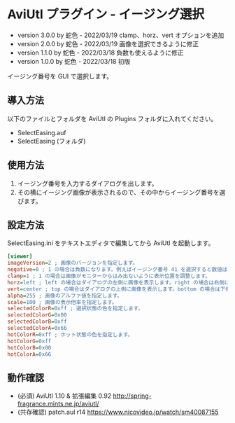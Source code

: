 ﻿# AviUtl プラグイン - イージング選択

* version 3.0.0 by 蛇色 - 2022/03/19 clamp、horz、vert オプションを追加
* version 2.0.0 by 蛇色 - 2022/03/19 画像を選択できるように修正
* version 1.1.0 by 蛇色 - 2022/03/18 負数も使えるように修正
* version 1.0.0 by 蛇色 - 2022/03/18 初版

イージング番号を GUI で選択します。

## 導入方法

以下のファイルとフォルダを AviUtl の Plugins フォルダに入れてください。
* SelectEasing.auf
* SelectEasing (フォルダ)

## 使用方法

1. イージング番号を入力するダイアログを出します。
2. その横にイージング画像が表示されるので、その中からイージング番号を選びます。

## 設定方法

SelectEasing.ini をテキストエディタで編集してから AviUtl を起動します。

```ini
[viewer]
imageVersion=2 ; 画像のバージョンを指定します。
negative=0 ; 1 の場合は負数になります。例えばイージング番号 41 を選択すると数値は -41 になります。
clamp=1 ; 1 の場合は画像がモニターからはみ出ないように表示位置を調整します。
horz=left ; left の場合はダイアログの左側に画像を表示します。right の場合は右側に表示します。それ以外の場合は中央に表示します。
vert=center ; top の場合はダイアログの上側に画像を表示します。bottom の場合は下側に表示します。それ以外の場合は中央に表示します。
alpha=255 ; 画像のアルファ値を指定します。
scale=100 ; 画像の表示倍率を指定します。
selectedColorR=0xff ; 選択状態の色を指定します。
selectedColorG=0x00
selectedColorB=0xff
selectedColorA=0x66
hotColorR=0xff ; ホット状態の色を指定します。
hotColorG=0xff
hotColorB=0x00
hotColorA=0x66
```

## 動作確認

* (必須) AviUtl 1.10 & 拡張編集 0.92 http://spring-fragrance.mints.ne.jp/aviutl/
* (共存確認) patch.aul r14 https://www.nicovideo.jp/watch/sm40087155
